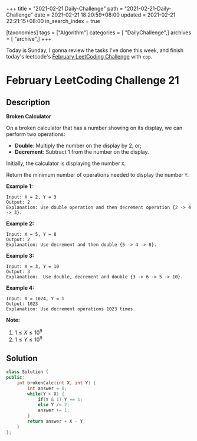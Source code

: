 +++
title = "2021-02-21 Daily-Challenge"
path = "2021-02-21-Daily-Challenge"
date = 2021-02-21 18:20:59+08:00
updated = 2021-02-21 22:21:15+08:00
in_search_index = true

[taxonomies]
tags = ["Algorithm"]
categories = [ "DailyChallenge",]
archives = [ "archive",]
+++

Today is Sunday, I gonna review the tasks I've done this week, and finish today's leetcode's [February LeetCoding Challenge](https://leetcode.com/explore/challenge/card/february-leetcoding-challenge-2021/586/week-3-february-15th-february-21st/3647/) with `cpp`.

<!-- more -->

# February LeetCoding Challenge 21

## Description

**Broken Calculator**

On a broken calculator that has a number showing on its display, we can perform two operations:

- **Double**: Multiply the number on the display by 2, or;
- **Decrement**: Subtract 1 from the number on the display.

Initially, the calculator is displaying the number `X`.

Return the minimum number of operations needed to display the number `Y`.

 

**Example 1:**

```
Input: X = 2, Y = 3
Output: 2
Explanation: Use double operation and then decrement operation {2 -> 4 -> 3}.
```

**Example 2:**

```
Input: X = 5, Y = 8
Output: 2
Explanation: Use decrement and then double {5 -> 4 -> 8}.
```

**Example 3:**

```
Input: X = 3, Y = 10
Output: 3
Explanation:  Use double, decrement and double {3 -> 6 -> 5 -> 10}.
```

**Example 4:**

```
Input: X = 1024, Y = 1
Output: 1023
Explanation: Use decrement operations 1023 times.
```

 

**Note:**

1. $1 \le X \le 10^9$
2. $1 \le Y \le 10^9$

## Solution

``` cpp
class Solution {
public:
    int brokenCalc(int X, int Y) {
        int answer = 0;
        while(Y > X) {
            if(Y & 1) Y += 1;
            else Y /= 2;
            answer += 1;
        }
        return answer + X - Y;
    }
};


```
